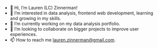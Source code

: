 - 👋 Hi, I’m Lauren (LC) Zinnerman!
- 👀 I’m interested in data analysis, frontend web development, learning and growing in my skills.
- 🌱 I’m currently working on my data analysis portfolio.
- 💞️ I’m looking to collaborate on bigger projects to improve user experiences.
- 📫 How to reach me lauren.zinnerman@gmail.com.


